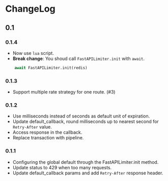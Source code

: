 # ChangeLog

## 0.1

### 0.1.4

- Now use `lua` script.
- **Break change**: You shoud call `FastAPILimiter.init` with `await`.

```python
    await FastAPILimiter.init(redis)
```

### 0.1.3

- Support multiple rate strategy for one route. (#3)

### 0.1.2

- Use milliseconds instead of seconds as default unit of expiration.
- Update default_callback, round milliseconds up to nearest second for `Retry-After` value.
- Access response in the callback.
- Replace transaction with pipeline.

### 0.1.1

- Configuring the global default through the FastAPILimiter.init method.
- Update status to 429 when too many requests.
- Update default_callback params and add `Retry-After` response header.
